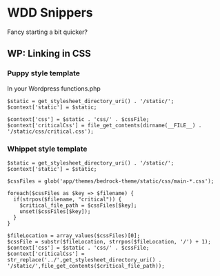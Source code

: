 # WDD Snippers

Fancy starting a bit quicker?

## WP: Linking in CSS

### Puppy style template

In your Wordpress functions.php

```
$static = get_stylesheet_directory_uri() . '/static/';
$context['static'] = $static;

$context['css'] = $static . 'css/' . $cssFile;
$context['criticalCss'] = file_get_contents(dirname(__FILE__) . '/static/css/critical.css');
```

### Whippet style template

```
$static = get_stylesheet_directory_uri() . '/static/';
$context['static'] = $static;

$cssFiles = glob('app/themes/bedrock-theme/static/css/main-*.css');

foreach($cssFiles as $key => $filename) {
  if(strpos($filename, "critical")) {
    $critical_file_path = $cssFiles[$key];
    unset($cssFiles[$key]);
  }
}

$fileLocation = array_values($cssFiles)[0];
$cssFile = substr($fileLocation, strrpos($fileLocation, '/') + 1);
$context['css'] = $static . 'css/' . $cssFile;
$context['criticalCss'] = str_replace('../',get_stylesheet_directory_uri() . '/static/',file_get_contents($critical_file_path));
```
